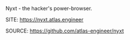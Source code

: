  
 Nyxt - the hacker's power-browser.
 
 SITE: https://nyxt.atlas.engineer

 SOURCE: https://github.com/atlas-engineer/nyxt
